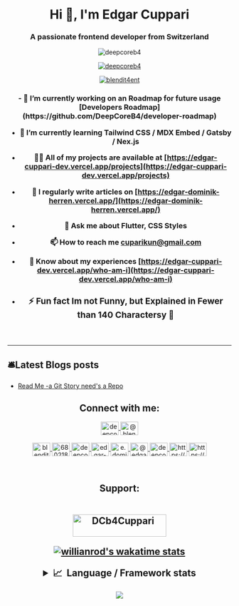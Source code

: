 <h1 align="center">Hi 👋, I'm Edgar Cuppari</h1>
<h3 align="center">A passionate frontend developer from Switzerland</h3>

<p align="center"> <img
        src="https://komarev.com/ghpvc/?username=deepcoreb4&label=Profile%20views&color=89bc1a&style=plastic"
        alt="deepcoreb4"/></p>

<p align="center"> <a href="https://github.com/ryo-ma/github-profile-trophy"><img
            src="https://github-profile-trophy.vercel.app/?username=deepcoreb4"
            alt="deepcoreb4"/></a></p>

<p align="center"> <a href="https://twitter.com/blendit4ent" target="blank"><img
            src="https://img.shields.io/twitter/follow/blendit4ent?logo=twitter&style=for-the-badge"
            alt="blendit4ent"/></a></p>
<h3 align="center">
- 🔭 I’m currently working on an Roadmap for future usage [Developers Roadmap](https://github.com/DeepCoreB4/developer-roadmap)

- 🌱 I’m currently learning **Tailwind CSS / MDX Embed / Gatsby / Nex.js**

- 👨‍💻 All of my projects are available at
  [https://edgar-cuppari-dev.vercel.app/projects](https://edgar-cuppari-dev.vercel.app/projects)

- 📝 I regularly write articles on [https://edgar-dominik-herren.vercel.app/](https://edgar-dominik-herren.vercel.app/)

- 💬 Ask me about **Flutter, CSS Styles**

- 📫 How to reach me **cuparikun@gmail.com**

- 📄 Know about my experiences
  [https://edgar-cuppari-dev.vercel.app/who-am-i](https://edgar-cuppari-dev.vercel.app/who-am-i)

- ### ⚡ Fun fact **Im not Funny, but Explained in Fewer than 140 Charactersy 🤪**

  </center>

    <br>

---

## 🛎️Latest Blogs posts

<!-- BLOG-POST-LIST:START -->

- [Read Me -a Git Story need&#39;s a Repo](https://dev.to/blendit4ent/read-me-a-git-story-needs-a-repo-4odo)

<!-- BLOG-POST-LIST:END -->

<h2 align="center">Connect with me:</h3>
<p align="center">
  <a href="https://codepen.io/deepcoreb4" target="blank">
    <img
      align="center"
      src="https://raw.githubusercontent.com/rahuldkjain/github-profile-readme-generator/master/src/images/icons/Social/codepen.svg"
      alt="deepcoreb4"
      height="30"
      width="40"
    />
  </a>
  <a href="https://dev.to/@blendit4ent" target="blank">
    <img
      align="center"
      src="https://raw.githubusercontent.com/rahuldkjain/github-profile-readme-generator/master/src/images/icons/Social/devto.svg"
      alt="@blendit4ent"
      height="30"
      width="40"
    />
  </a><br><br>
  <a href="https://twitter.com/blendit4ent" target="blank">
    <img
      align="center"
      src="https://raw.githubusercontent.com/rahuldkjain/github-profile-readme-generator/master/src/images/icons/Social/twitter.svg"
      alt="blendit4ent"
      height="30"
      width="40"
    />
  </a>
  <a href="https://stackoverflow.com/users/6802188" target="blank">
    <img
      align="center"
      src="https://raw.githubusercontent.com/rahuldkjain/github-profile-readme-generator/master/src/images/icons/Social/stack-overflow.svg"
      alt="6802188"
      height="30"
      width="40"
    />
  </a>
  <a href="https://codesandbox.com/deepcoreb4" target="blank">
    <img
      align="center"
      src="https://raw.githubusercontent.com/rahuldkjain/github-profile-readme-generator/master/src/images/icons/Social/codesandbox.svg"
      alt="deepcoreb4"
      height="30"
      width="40"
    />
  </a>
  <a href="https://instagram.com/edgar-cuppari" target="blank">
    <img
      align="center"
      src="https://raw.githubusercontent.com/rahuldkjain/github-profile-readme-generator/master/src/images/icons/Social/instagram.svg"
      alt="edgar-cuppari"
      height="30"
      width="40"
    />
  </a>
  <a href="https://www.behance.net/e.dominik herren" target="blank">
    <img
      align="center"
      src="https://raw.githubusercontent.com/rahuldkjain/github-profile-readme-generator/master/src/images/icons/Social/behance.svg"
      alt="e.dominik herren"
      height="30"
      width="40"
    />
  </a>
  <a href="https://medium.com/@edgar-dominik-herren" target="blank">
    <img
      align="center"
      src="https://raw.githubusercontent.com/rahuldkjain/github-profile-readme-generator/master/src/images/icons/Social/medium.svg"
      alt="@edgar-dominik-herren"
      height="30"
      width="40"
    />
  </a>
  <a href="https://www.youtube.com/c/deepcore" target="blank">
    <img
      align="center"
      src="https://raw.githubusercontent.com/rahuldkjain/github-profile-readme-generator/master/src/images/icons/Social/youtube.svg"
      alt="deepcore"
      height="30"
      width="40"
    />
  </a>
  <a href="https://discord.gg/https://discord.gg/GR78mF6Q" target="blank">
    <img
      align="center"
      src="https://raw.githubusercontent.com/rahuldkjain/github-profile-readme-generator/master/src/images/icons/Social/discord.svg"
      alt="https://discord.gg/GR78mF6Q"
      height="30"
      width="40"
    />
  </a>
  <a href="/https://edgar-dominik-herren.vercel.app.com" target="blank">
    <img
      align="center"
      src="https://raw.githubusercontent.com/rahuldkjain/github-profile-readme-generator/master/src/images/icons/Social/rss.svg"
      alt="https://edgar-dominik-herren.vercel.app.com"
      height="30"
      width="40"
    />
  </a>
</p>

<br>

<h2 align="center">Support:<br></br>
<p><a href="https://www.buymeacoffee.com/DCb4Cuppari"> <img align="center" src="https://cdn.buymeacoffee.com/buttons/v2/default-yellow.png" height="50" width="210" alt="DCb4Cuppari" /></a></p>

[![willianrod's wakatime stats](https://github-readme-mod.vercel.app/api/wakatime?username=deepcoreb4)](https://github-readme-mod.vercel.app/api/wakatime?username=deepcoreb4)

<details>
  <summary><b>📈&nbsp;&nbsp;Language&nbsp;/&nbsp;Framework stats</b></summary>
  <br/>

![deepcorb4](https://github-readme-mod.vercel.app/api?username=deepcoreb4&show_icons=true&theme=monokai)

[![wakatime](https://wakatime.com/badge/user/956ac3ec-0172-42a0-a5e6-84b32edaf94e.svg)](https://wakatime.com/leaders?rank=me)

  <a href='https://profile.codersrank.io/user/deepcoreb4/'>
  <img src='https://cr-skills-chart-widget.azurewebsites.net/api/api?username=deepcoreb4&padding=30&skills=angular,batchfile,c,C%23,coffeescript,dart,go,html,json,java,javascript,less,mysql,php,pandas,perl,python,reactjs,scss,shell,svelte,swift,typescript,vue'>
  </a>

</details>

<img
  src="https://cr-ss-service.azurewebsites.net/api/ScreenShot?widget=activity&username=deepcoreb4&labels=true"
/>
